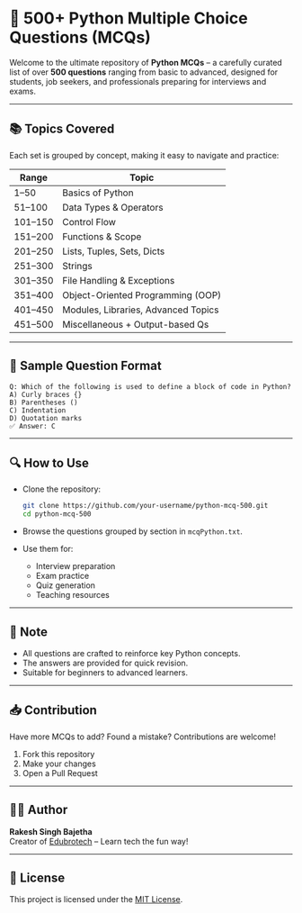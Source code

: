 # 🐍 500+ Python Multiple Choice Questions (MCQs)

Welcome to the ultimate repository of **Python MCQs** – a carefully curated list of over **500 questions** ranging from basic to advanced, designed for students, job seekers, and professionals preparing for interviews and exams.

---

## 📚 Topics Covered

Each set is grouped by concept, making it easy to navigate and practice:

| Range       | Topic                                |
|-------------|--------------------------------------|
| 1–50        | Basics of Python                     |
| 51–100      | Data Types & Operators               |
| 101–150     | Control Flow                         |
| 151–200     | Functions & Scope                    |
| 201–250     | Lists, Tuples, Sets, Dicts           |
| 251–300     | Strings                              |
| 301–350     | File Handling & Exceptions           |
| 351–400     | Object-Oriented Programming (OOP)    |
| 401–450     | Modules, Libraries, Advanced Topics  |
| 451–500     | Miscellaneous + Output-based Qs      |

---

## 🧠 Sample Question Format

```text
Q: Which of the following is used to define a block of code in Python?
A) Curly braces {}  
B) Parentheses ()  
C) Indentation  
D) Quotation marks  
✅ Answer: C
```

---

## 🔍 How to Use

- Clone the repository:  
  ```bash
  git clone https://github.com/your-username/python-mcq-500.git
  cd python-mcq-500
  ```

- Browse the questions grouped by section in `mcqPython.txt`.

- Use them for:
  - Interview preparation
  - Exam practice
  - Quiz generation
  - Teaching resources

---

## 📌 Note

- All questions are crafted to reinforce key Python concepts.
- The answers are provided for quick revision.
- Suitable for beginners to advanced learners.

---

## 📥 Contribution

Have more MCQs to add? Found a mistake? Contributions are welcome!

1. Fork this repository
2. Make your changes
3. Open a Pull Request

---

## 🧑‍💻 Author

**Rakesh Singh Bajetha**  
Creator of [Edubrotech](https://www.youtube.com/@Edubrotech) – Learn tech the fun way!

---

## 📜 License

This project is licensed under the [MIT License](LICENSE).
